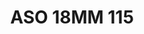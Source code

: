 ---
title: ASO 18MM 115
date: 
draft: false

# descripcion
description : Anillo de plata 925.

materials: Plata 925

color: 

dimensions: 18mm diámetro

code: 05-23-1504

type: "Anillos"

categories: []

price: $7.090,00

price_eftvo: $6.030,00

# Images
# first image will be shown in the product page
images:
  # - image: "images/path_to_image"
  # La ubicacion de las imagenes es imagenes/Anillos/Anillos.Solo Plata/05-23-1504-aso-18mm-115
  - image: "./images/anillos/solo_plata/05-23-1504-aso-18mm-115.jpg"
---